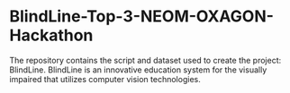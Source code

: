 # BlindLine-Top-3-NEOM-OXAGON-Hackathon
The repository contains the script and dataset used to create the project: BlindLine. BlindLine is an innovative education system for the visually impaired that utilizes computer vision technologies.
